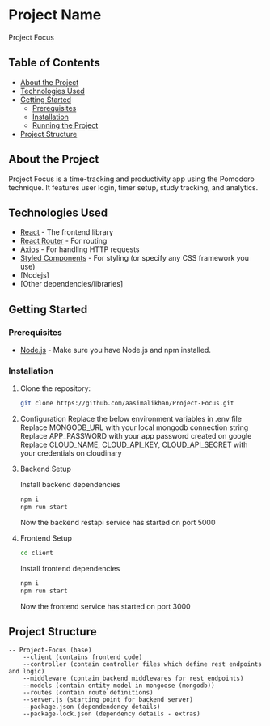 # Project Name

Project Focus

## Table of Contents

- [About the Project](#about-the-project)
- [Technologies Used](#technologies-used)
- [Getting Started](#getting-started)
  - [Prerequisites](#prerequisites)
  - [Installation](#installation)
  - [Running the Project](#running-the-project)
- [Project Structure](#project-structure)

## About the Project

Project Focus is a time-tracking and productivity app using the Pomodoro technique. It features user login, timer setup, study tracking, and analytics.

## Technologies Used

- [React](https://reactjs.org/) - The frontend library
- [React Router](https://reactrouter.com/) - For routing
- [Axios](https://axios-http.com/) - For handling HTTP requests
- [Styled Components](https://styled-components.com/) - For styling (or specify any CSS framework you use)
- [Nodejs]
- [Other dependencies/libraries]

## Getting Started

### Prerequisites

- [Node.js](https://nodejs.org/) - Make sure you have Node.js and npm installed.

### Installation

1. Clone the repository:
   ```bash
   git clone https://github.com/aasimalikhan/Project-Focus.git
   ```
2. Configuration
   Replace the below environment variables in .env file
   Replace MONGODB_URL with your local mongodb connection string
   Replace APP_PASSWORD with your app password created on google
   Replace CLOUD_NAME, CLOUD_API_KEY, CLOUD_API_SECRET with your credentials on cloudinary

3. Backend Setup

   Install backend dependencies

   ```bash
   npm i
   npm run start
   ```
   Now the backend restapi service has started on port 5000

4. Frontend Setup
   ```bash
   cd client
   ```
   Install frontend dependencies
   ```bash
   npm i
   npm run start
   ```
   Now the frontend service has started on port 3000

## Project Structure
    -- Project-Focus (base)
        --client (contains frontend code)
        --controller (contain controller files which define rest endpoints and logic)
        --middleware (contain backend middlewares for rest endpoints)
        --models (contain entity model in mongoose (mongodb))
        --routes (contain route definitions)
        --server.js (starting point for backend server)
        --package.json (dependendency details)
        --package-lock.json (dependency details - extras)

